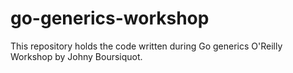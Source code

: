 # go-generics-workshop
This repository holds the code written during Go generics O'Reilly Workshop by Johny Boursiquot.
